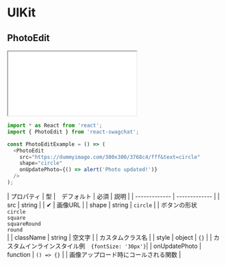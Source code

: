 # UIKit

## PhotoEdit

<iframe class="code" src="../../../../../uikit-sample/PresentationComponent/PhotoEdit/1.html"></iframe>

```js
import * as React from 'react';
import { PhotoEdit } from 'react-swagchat';

const PhotoEditExample = () => (
  <PhotoEdit
    src="https://dummyimage.com/300x300/3768c4/fff&text=circle"
    shape="circle"
    onUpdatePhoto={() => alert('Photo updated!')}
  />
);
```

| プロパティ | 型 |　デフォルト | 必須 | 説明 |
| ------------- | ------------- |
| src | string | | ✔ | 画像URL |
| shape | string | `circle` | | ボタンの形状<br />`circle`<br />`square`<br />`squareRound`<br />`round`<br /> |
| className | string | 空文字 | | カスタムクラス名 |
| style | object | `{}` | | カスタムインラインスタイル<span class="property-example">例　`{fontSize: '30px'}`</span>|
| onUpdatePhoto | function | `() => {}` | | 画像アップロード時にコールされる関数 |
